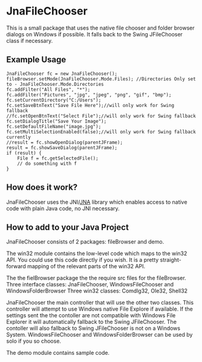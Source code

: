 JnaFileChooser
==============

This is a small package that uses the native file chooser and folder browser 
dialogs on Windows if possible. It falls back to the Swing JFileChooser 
class if necessary.

Example Usage
-------------

    JnaFileChooser fc = new JnaFileChooser();
    fileBrowser.setMode(JnaFileChooser.Mode.Files); //Directories Only set to - JnaFileChooser.Mode.Directories
    fc.addFilter("All Files", "*");
    fc.addFilter("Pictures", "jpg", "jpeg", "png", "gif", "bmp");
    fc.setCurrentDirectory("C:/Users");
	fc.setSaveBtnText("Save File Here");//will only work for Swing fallback
    //fc.setOpenBtnText("Select File");//will only work for Swing fallback
	fc.setDialogTitle("Save Your Image");
	fc.setDefaultFileName("image.jpg");
	fc.setMultiSelectionEnabled(false);//will only work for Swing fallback currently
    //result = fc.showOpenDialog(parentJFrame);
    result = fc.showSaveDialog(parentJFrame);
    if (result) {
    	File f = fc.getSelectedFile();
    	// do something with f
    }    


How does it work?
-----------------
JnaFileChooser uses the JNI/[JNA][1] library which enables access to native
code with plain Java code, no JNI necessary.


How to add to your Java Project
-------------------
JnaFileChooser consists of 2 packages: fileBrowser and demo. 

The win32 module contains the low-level code which maps to the win32 API. You 
could use this code directly if you wish. It is a pretty straight-forward
mapping of the relevant parts of the win32 API.

The the fielBrowser package the the require src files for the fileBrowser.
Three interface classes:
JnaFileChooser, WindowsFileChooser and WindowsFolderBrowser
Three win32 classes:
Comdlg32, Ole32, Shell32

JnaFileChooser the main controller that will use the other two classes.
This controller will attempt to use Windows native File Explore if available.
If the settings sent the the contoller are not compatible with Windows File Explorer
it will automatically fallback to the Swing JFileChooser. The contoller will also fallback
to Swing JFileChooser is not on a Windows System.
WindowsFileChooser and WindowsFolderBrowser can be used by solo if you so choose.

The demo module contains sample code.

[1]: https://github.com/twall/jna
